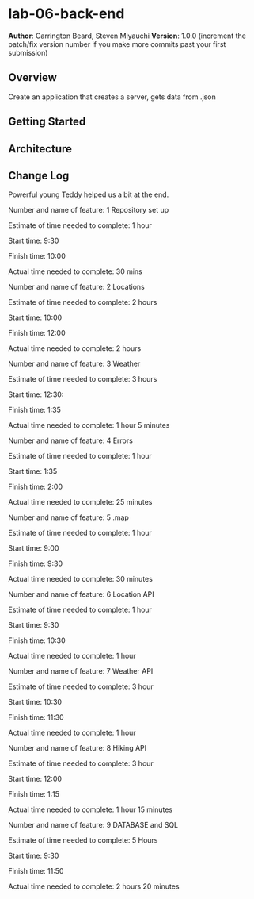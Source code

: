 # lab-06-back-end

**Author**: Carrington Beard, Steven Miyauchi
**Version**: 1.0.0 (increment the patch/fix version number if you make more commits past your first submission)

## Overview
Create an application that creates a server, gets data from .json 
<!-- Provide a high level overview of what this application is and why you are building it, beyond the fact that it's an assignment for this class. (i.e. What's your problem domain?) -->

## Getting Started

<!-- What are the steps that a user must take in order to build this app on their own machine and get it running? -->

## Architecture
<!-- Provide a detailed description of the application design. What technologies (languages, libraries, etc) you're using, and any other relevant design information. -->

## Change Log
<!-- Use this area to document the iterative changes made to your application as each feature is successfully implemented. Use time stamps. Here's an examples:

01-01-2001 4:59pm - Application now has a fully-functional express server, with a GET route for the location resource.

## Credits and Collaborations
-->
Powerful young Teddy helped us a bit at the end.

<!-- ///////////////////////Estimate/////////////////// -->


Number and name of feature: 1 Repository set up

Estimate of time needed to complete: 1 hour

Start time: 9:30

Finish time: 10:00

Actual time needed to complete: 30 mins



Number and name of feature: 2 Locations

Estimate of time needed to complete: 2 hours

Start time: 10:00

Finish time: 12:00

Actual time needed to complete: 2 hours



Number and name of feature: 3 Weather

Estimate of time needed to complete: 3 hours

Start time: 12:30:

Finish time: 1:35

Actual time needed to complete: 1 hour 5 minutes



Number and name of feature: 4 Errors

Estimate of time needed to complete: 1 hour

Start time: 1:35

Finish time: 2:00

Actual time needed to complete: 25 minutes

Number and name of feature: 5 .map

Estimate of time needed to complete: 1 hour

Start time: 9:00

Finish time: 9:30

Actual time needed to complete: 30 minutes



Number and name of feature: 6 Location API

Estimate of time needed to complete: 1 hour

Start time: 9:30

Finish time: 10:30

Actual time needed to complete: 1 hour



Number and name of feature: 7 Weather API

Estimate of time needed to complete: 3 hour

Start time: 10:30

Finish time: 11:30

Actual time needed to complete: 1 hour



Number and name of feature: 8 Hiking API

Estimate of time needed to complete: 3 hour

Start time: 12:00

Finish time: 1:15

Actual time needed to complete: 1 hour 15 minutes



Number and name of feature: 9 DATABASE and SQL

Estimate of time needed to complete: 5 Hours

Start time: 9:30

Finish time: 11:50

Actual time needed to complete: 2 hours 20 minutes
